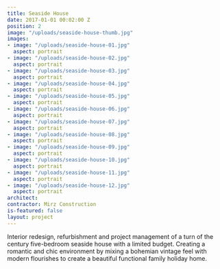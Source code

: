 ```yaml
---
title: Seaside House
date: 2017-01-01 00:02:00 Z
position: 2
image: "/uploads/seaside-house-thumb.jpg"
images:
- image: "/uploads/seaside-house-01.jpg"
  aspect: portrait 
- image: "/uploads/seaside-house-02.jpg"
  aspect: portrait 
- image: "/uploads/seaside-house-03.jpg"
  aspect: portrait 
- image: "/uploads/seaside-house-04.jpg"
  aspect: portrait 
- image: "/uploads/seaside-house-05.jpg"
  aspect: portrait 
- image: "/uploads/seaside-house-06.jpg"
  aspect: portrait 
- image: "/uploads/seaside-house-07.jpg"
  aspect: portrait 
- image: "/uploads/seaside-house-08.jpg"
  aspect: portrait 
- image: "/uploads/seaside-house-09.jpg"
  aspect: portrait 
- image: "/uploads/seaside-house-10.jpg"
  aspect: portrait 
- image: "/uploads/seaside-house-11.jpg"
  aspect: portrait 
- image: "/uploads/seaside-house-12.jpg"
  aspect: portrait 
architect: 
contractor: Mirz Construction
is-featured: false
layout: project
---
```


Interior redesign, refurbishment and project management of a turn of the century five-bedroom seaside house with a limited budget. Creating a romantic and chic environment by mixing a bohemian vintage feel with modern flourishes to create a beautiful functional family holiday home. 